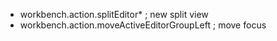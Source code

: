 - workbench.action.splitEditor* ; new split view
- workbench.action.moveActiveEditorGroupLeft ; move focus
